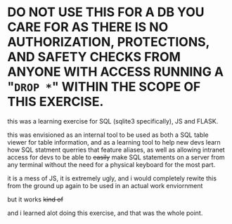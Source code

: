
# DO NOT USE THIS FOR A DB YOU CARE FOR AS THERE IS NO AUTHORIZATION, PROTECTIONS, AND SAFETY CHECKS FROM ANYONE WITH ACCESS RUNNING A "`DROP *`" WITHIN THE SCOPE OF THIS EXERCISE.

this was a learning exercise for SQL (sqlite3 specifically), JS and FLASK.

this was envisioned as an internal tool to be used as both a SQL table viewer for table information, and as a learning tool to help new devs learn how SQL statment querries that feature aliases, as well as allowing intranet access for devs to be able to ~~easily~~ make SQL statements on a server from any terminal without the need for a physical keyboard for the most part.

it is a mess of JS, it is extremely ugly, and i would completely rewite this from the ground up again to be used in an actual work enviornment

but it works ~~kind of~~ 

and i learned alot doing this exercise, and that was the whole point.